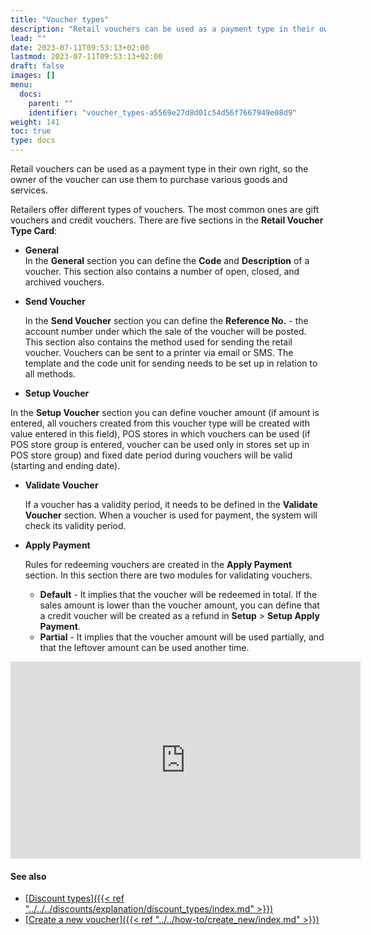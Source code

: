 ```yaml
---
title: "Voucher types"
description: "Retail vouchers can be used as a payment type in their own right, so the owner of the voucher can use them to purchase various goods and services."
lead: ""
date: 2023-07-11T09:53:13+02:00
lastmod: 2023-07-11T09:53:13+02:00
draft: false
images: []
menu:
  docs:
    parent: ""
    identifier: "voucher_types-a5569e27d8d01c54d56f7667949e08d9"
weight: 141
toc: true
type: docs
---
```


Retail vouchers can be used as a payment type in their own right, so the owner of the voucher can use them to purchase various goods and services.

Retailers offer different types of vouchers. The most common ones are gift vouchers and credit vouchers. There are five sections in the **Retail Voucher Type Card**:

- **General**      
  In the **General** section you can define the **Code** and **Description** of a voucher. This section also contains a number of open, closed, and archived vouchers.

- **Send Voucher**

  In the **Send Voucher** section you can define the **Reference No.** - the account number under which the sale of the voucher will be posted. This section also contains the method used for sending the retail voucher. Vouchers can be sent to a printer via email or SMS. The template and the code unit for sending needs to be set up in relation to all methods.

- **Setup Voucher**

In the **Setup Voucher** section you can define voucher amount  (if amount is entered, all vouchers created from this voucher type will be created with value entered in this field), POS stores in which vouchers can be used (if POS store group is entered, voucher can be used only in stores set up in POS store group) and fixed date period during vouchers will be valid (starting and ending date).

- **Validate Voucher**

  If a voucher has a validity period, it needs to be defined in the **Validate Voucher** section. When a voucher is used for payment, the system will check its validity period.

- **Apply Payment**

  Rules for redeeming vouchers are created in the **Apply Payment** section. In this section there are two modules for validating vouchers. 

  - **Default** - It implies that the voucher will be redeemed in total. If the sales amount is lower than the voucher amount, you can define that a credit voucher will be created as a refund in **Setup** > **Setup Apply Payment**.
  - **Partial** - It implies that the voucher amount will be used partially, and that the leftover amount can be used another time.

<iframe width="560" height="315" src="https://www.youtube.com/embed/ZPpyT5wZDhc" title="YouTube video player" frameborder="0" allow="accelerometer; autoplay; clipboard-write; encrypted-media; gyroscope; picture-in-picture; web-share" allowfullscreen></iframe>

#### See also

- [<ins>Discount types<ins>]({{< ref "../../../discounts/explanation/discount_types/index.md" >}})
- [<ins>Create a new voucher<ins>]({{< ref "../../how-to/create_new/index.md" >}})